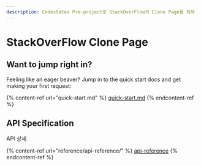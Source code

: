 ```yaml
---
description: Codestates Pre-project로 StackOverFlow의 Clone Page를 제작
---
```


# StackOverFlow Clone Page

## Want to jump right in?

Feeling like an eager beaver? Jump in to the quick start docs and get making your first request:

{% content-ref url="quick-start.md" %}
[quick-start.md](quick-start.md)
{% endcontent-ref %}

## API Specification

API 상세

{% content-ref url="reference/api-reference/" %}
[api-reference](reference/api-reference/)
{% endcontent-ref %}
